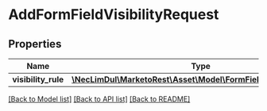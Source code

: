 # AddFormFieldVisibilityRequest

## Properties
Name | Type | Description | Notes
------------ | ------------- | ------------- | -------------
**visibility_rule** | [**\NecLimDul\MarketoRest\Asset\Model\FormFieldVisibilityRequest**](FormFieldVisibilityRequest.md) |  | [optional] 

[[Back to Model list]](../README.md#documentation-for-models) [[Back to API list]](../README.md#documentation-for-api-endpoints) [[Back to README]](../README.md)


